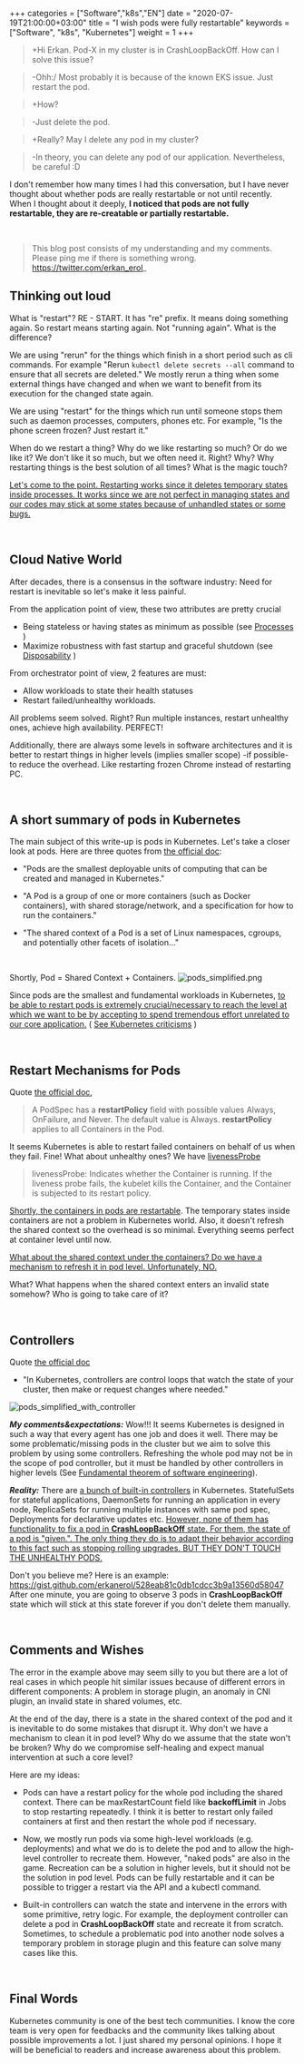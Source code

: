 +++
categories = ["Software","k8s","EN"]
date = "2020-07-19T21:00:00+03:00"
title = "I wish pods were fully restartable"
keywords = ["Software", "k8s", "Kubernetes"]
weight = 1
+++

>+Hi Erkan. Pod-X in my cluster is in CrashLoopBackOff. How can I solve this issue?

>-Ohh:/ Most probably it is because of the known EKS issue. Just restart the pod. 

>+How?

>-Just delete the pod.

>+Really? May I delete any pod in my cluster? 

>-In theory, you can delete any pod of our application. Nevertheless, be careful :D 


I don't remember how many times I had this conversation, but I have never thought about whether pods are really restartable or not until recently. When I thought about it deeply, **I noticed that pods are not fully restartable, they are re-creatable or partially restartable.**

<br>

> This blog post consists of my understanding and my comments. Please ping me if there is something wrong. https://twitter.com/erkan_erol_

<!--more-->

## Thinking out loud

What is "restart"? RE - START. It has "re" prefix. It means doing something again. So restart means starting again. Not "running again". What is the difference?

We are using "rerun" for the things which finish in a short period such as cli commands. For example "Rerun `kubectl delete secrets --all` command to ensure that all secrets are deleted." We mostly rerun a thing when some external things have changed and when we want to benefit from its execution for the changed state again. 

We are using "restart" for the things which run until someone stops them such as daemon processes, computers, phones etc.  For example, "Is the phone screen frozen? Just restart it."

When do we restart a thing? Why do we like restarting so much? Or do we like it? We don't like it so much, but we often need it. Right? Why? Why restarting things is the best solution of all times? What is the magic touch?

<u>Let's come to the point. Restarting works since it deletes temporary states inside processes. It works since we are not perfect in managing states and our codes may stick at some states because of unhandled states or some bugs.</u>  
 
<br>

## Cloud Native World

After decades, there is a consensus in the software industry: Need for restart is inevitable so let's make it less painful. 

From the application point of view, these two attributes are pretty crucial 

- Being stateless or having states as minimum as possible (see [Processes](https://12factor.net/disposability) )
- Maximize robustness with fast startup and graceful shutdown (see [Disposability](https://12factor.net/disposability) ) 


From orchestrator point of view, 2 features are must:

- Allow workloads to state their health statuses 
- Restart failed/unhealthy workloads.

All problems seem solved. Right? Run multiple instances, restart unhealthy ones, achieve high availability. PERFECT!

Additionally, there are always some levels in software architectures and it is better to restart things in higher levels (implies smaller scope) -if possible- to reduce the overhead. Like restarting frozen Chrome instead of restarting PC.  


<br>

## A short summary of pods in Kubernetes

The main subject of this write-up is pods in Kubernetes. Let's take a closer look at pods. Here are three quotes from [the official doc](https://kubernetes.io/docs/concepts/workloads/pods/pod/):

- "Pods are the smallest deployable units of computing that can be created and managed in Kubernetes."

- "A Pod is a group of one or more containers (such as Docker containers), with shared storage/network, and a specification for how to run the containers."

- "The shared context of a Pod is a set of Linux namespaces, cgroups, and potentially other facets of isolation..."

<br>

Shortly, Pod = Shared Context + Containers. 
![pods_simplified.png](/img/pods_simplified.png)


Since pods are the smallest and fundamental workloads in Kubernetes, <u>to be able to restart pods is extremely crucial/necessary to reach the level at which we want to be by accepting to spend tremendous effort unrelated to our core application.</u> ( [See Kubernetes criticisms](https://lmgtfy.com/?q=is+kubernetes+too+complicated) )

<br>

## Restart Mechanisms for Pods

Quote [the official doc](https://kubernetes.io/docs/concepts/workloads/pods/pod-lifecycle/#restart-policy), 

> A PodSpec has a <b>restartPolicy</b> field with possible values Always, OnFailure, and Never. The default value is Always. <b>restartPolicy</b> applies to all Containers in the Pod.

It seems Kubernetes is able to restart failed containers on behalf of us when they fail. Fine! What about unhealthy ones? We have [livenessProbe](https://kubernetes.io/docs/tasks/configure-pod-container/configure-liveness-readiness-startup-probes/#define-a-liveness-command)

> livenessProbe: Indicates whether the Container is running. If the liveness probe fails, the kubelet kills the Container, and the Container is subjected to its restart policy.  

<u>Shortly, the containers in pods are restartable</u>. The temporary states inside containers are not a problem in Kubernetes world. Also, it doesn't refresh the shared context so the overhead is so minimal. Everything seems perfect at container level until now.
 
 <u>What about the shared context under the containers? Do we have a mechanism to refresh it in pod level. Unfortunately, NO.</u> 

What? What happens when the shared context enters an invalid state somehow? Who is going to take care of it? 

<br>

## Controllers

Quote [the official doc](https://kubernetes.io/docs/concepts/architecture/controller/)

- "In Kubernetes, controllers are control loops that watch the state of your cluster, then make or request changes where needed."

![pods_simplified_with_controller](/img/pods_simplified_with_controller.png)

***My comments&expectations:*** Wow!!! It seems Kubernetes is designed in such a way that every agent has one job and does it well. There may be some problematic/missing pods in the cluster but we aim to solve this problem by using some controllers. Refreshing the whole pod may not be in the scope of pod controller, but it must be handled by other controllers in higher levels (See [Fundamental theorem of software engineering](https://en.wikipedia.org/wiki/Fundamental_theorem_of_software_engineering)). 

***Reality:*** There are [a bunch of built-in controllers](https://kubernetes.io/docs/concepts/workloads/controllers/) in Kubernetes. StatefulSets for stateful applications, DaemonSets for running an application in every node, ReplicaSets for running multiple instances with same pod spec, Deployments for declarative updates etc. <u> However, none of them has functionality to fix a pod in <b>CrashLoopBackOff</b> state. For them, the state of a pod is "given.". The only thing they do is to adapt their behavior according to this fact such as stopping rolling upgrades. BUT THEY DON'T TOUCH THE UNHEALTHY PODS. </u>


Don't you believe me? Here is an example: https://gist.github.com/erkanerol/528eab81c0db1cdcc3b9a13560d58047 After one minute, you are going to observe 3 pods in <b>CrashLoopBackOff</b> state which will stick at this state forever if you don't delete them manually. 

<br>

## Comments and Wishes

The error in the example above may seem silly to you but there are a lot of real cases in which people hit similar issues because of different errors in different components: A problem in storage plugin, an anomaly in CNI plugin, an invalid state in shared volumes, etc.

At the end of the day, there is a state in the shared context of the pod and it is inevitable to do some mistakes that disrupt it. Why don't we have a mechanism to clean it in pod level?  Why do we assume that the state won't be broken? Why do we compromise self-healing and expect manual intervention at such a core level? 

Here are my ideas:

- Pods can have a restart policy for the whole pod including the shared context. There can be maxRestartCount field like <b>backoffLimit</b> in Jobs to stop restarting repeatedly. I think it is better to restart only failed containers at first and then restart the whole pod if necessary.

- Now, we mostly run pods via some high-level workloads (e.g. deployments) and what we do is to delete the pod and to allow the high-level controller to recreate them. However, "naked pods" are also in the game. Recreation can be a solution in higher levels, but it should not be the solution in pod level. Pods can be fully restartable and it can be possible to trigger a restart via the API and a kubectl command. 

- Built-in controllers can watch the state and intervene in the errors with some primitive, retry logic. For example, the deployment controller can delete a pod in <b>CrashLoopBackOff</b> state and recreate it from scratch. Sometimes, to schedule a problematic pod into another node solves a temporary problem in storage plugin and this feature can solve many cases like this. 

<br>

## Final Words

Kubernetes community is one of the best tech communities. I know the core team is very open for feedbacks and the community likes talking about possible improvements a lot. I just shared my personal opinions. I hope it will be beneficial to readers and increase awareness about this problem.